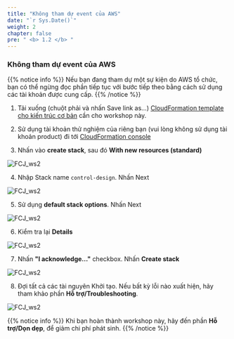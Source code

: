 ```yaml
---
title: "Không tham dự event của AWS"
date: "`r Sys.Date()`"
weight: 2
chapter: false
pre: " <b> 1.2 </b> "
---
```


### Không tham dự event của AWS

{{% notice info %}}
Nếu bạn đang tham dự một sự kiện do AWS tổ chức, bạn có thể ngừng đọc phần tiếp tục với bước tiếp theo bằng cách sử dụng các tài khoản được cung cấp.
{{% /notice %}}

1. Tải xuống (chuột phải và nhấn Save link as...) [CloudFormation template cho kiến trúc cơ bản](https://static.us-east-1.prod.workshops.aws/public/7609f68d-8f02-45f1-ac24-da0e810d440f/static/architecture.json) cần cho workshop này.

2. Sử dụng tài khoản thử nghiệm của riêng bạn (vui lòng không sử dụng tài khoản product) đi tới [CloudFormation console](https://console.aws.amazon.com/cloudformation/home?region=us-east-1#/stacks/new?stackName=control-design)

3. Nhấn vào **create stack**, sau đó **With new resources (standard)**

![FCJ_ws2](/images/1.introduce/2.png)

4. Nhập Stack name `control-design`. Nhấn Next

![FCJ_ws2](/images/1.introduce/4.png)

5. Sử dụng **default stack options**. Nhấn Next

![FCJ_ws2](/images/1.introduce/3.png)

6. Kiểm tra lại **Details**

![FCJ_ws2](/images/1.introduce/5.png)

7. Nhấn **"I acknowledge..."** checkbox. Nhấn **Create stack**

![FCJ_ws2](/images/1.introduce/6.png)

8. Đợi tất cả các tài nguyên Khởi tạo. Nếu bất kỳ lỗi nào xuất hiện, hãy tham khảo phần **Hỗ trợ/Troubleshooting**.

![FCJ_ws2](/images/1.introduce/7.png)

{{% notice info %}}
Khi bạn hoàn thành workshop này, hãy đến phần **Hỗ trợ/Dọn dẹp**, để giảm chi phí phát sinh.
{{% /notice %}}
